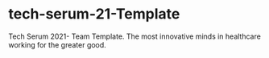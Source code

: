 # tech-serum-21-Template

Tech Serum 2021- Team Template. The most innovative minds in healthcare working for the greater good.
